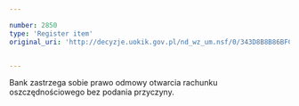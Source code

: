 ```yaml
---

number: 2850
type: 'Register item'
original_uri: 'http://decyzje.uokik.gov.pl/nd_wz_um.nsf/0/343D8B8B86BFC132C12579B100413E87?OpenDocument'


---
```


Bank zastrzega sobie prawo odmowy otwarcia rachunku oszczędnościowego bez podania przyczyny.
